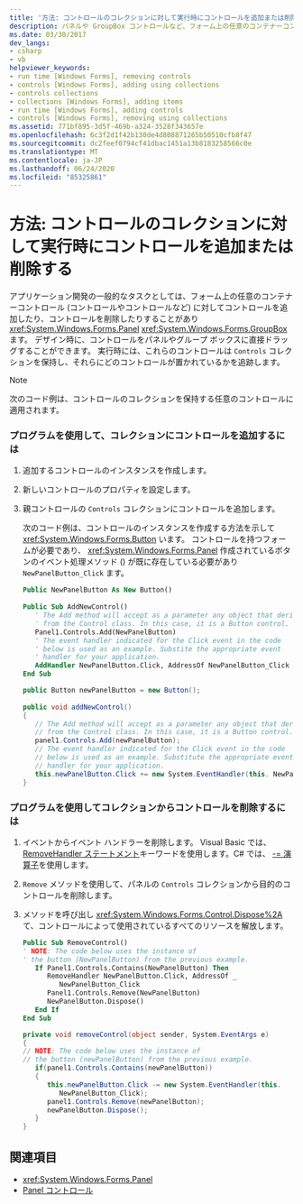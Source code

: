 ```yaml
---
title: '方法: コントロールのコレクションに対して実行時にコントロールを追加または削除する'
description: パネルや GroupBox コントロールなど、フォーム上の任意のコンテナーコントロールにコントロールを追加したり、コントロールを削除したりする方法について説明します。
ms.date: 03/30/2017
dev_langs:
- csharp
- vb
helpviewer_keywords:
- run time [Windows Forms], removing controls
- controls [Windows Forms], adding using collections
- controls collections
- collections [Windows Forms], adding items
- run time [Windows Forms], adding controls
- controls [Windows Forms], removing using collections
ms.assetid: 771bf895-3d5f-469b-a324-3528f343657e
ms.openlocfilehash: 6c3f2d1f42b130de4d808871265b50510cfb8f47
ms.sourcegitcommit: dc2feef0794cf41dbac1451a13b8183258566c0e
ms.translationtype: MT
ms.contentlocale: ja-JP
ms.lasthandoff: 06/24/2020
ms.locfileid: "85325861"
---
```

# <a name="how-to-add-to-or-remove-from-a-collection-of-controls-at-run-time"></a>方法: コントロールのコレクションに対して実行時にコントロールを追加または削除する
アプリケーション開発の一般的なタスクとしては、フォーム上の任意のコンテナーコントロール (コントロールやコントロールなど) に対してコントロールを追加したり、コントロールを削除したりすることがあり <xref:System.Windows.Forms.Panel> <xref:System.Windows.Forms.GroupBox> ます。 デザイン時に、コントロールをパネルやグループ ボックスに直接ドラッグすることができます。 実行時には、これらのコントロールは `Controls` コレクションを保持し、それらにどのコントロールが置かれているかを追跡します。  
  
> [!NOTE]
> 次のコード例は、コントロールのコレクションを保持する任意のコントロールに適用されます。  
  
### <a name="to-add-a-control-to-a-collection-programmatically"></a>プログラムを使用して、コレクションにコントロールを追加するには  
  
1. 追加するコントロールのインスタンスを作成します。  
  
2. 新しいコントロールのプロパティを設定します。  
  
3. 親コントロールの `Controls` コレクションにコントロールを追加します。  
  
     次のコード例は、コントロールのインスタンスを作成する方法を示して <xref:System.Windows.Forms.Button> います。 コントロールを持つフォームが必要であり、 <xref:System.Windows.Forms.Panel> 作成されているボタンのイベント処理メソッド () が既に存在している必要があり `NewPanelButton_Click` ます。  
  
    ```vb  
    Public NewPanelButton As New Button()  
  
    Public Sub AddNewControl()  
       ' The Add method will accept as a parameter any object that derives  
       ' from the Control class. In this case, it is a Button control.  
       Panel1.Controls.Add(NewPanelButton)  
       ' The event handler indicated for the Click event in the code
       ' below is used as an example. Substite the appropriate event  
       ' handler for your application.  
       AddHandler NewPanelButton.Click, AddressOf NewPanelButton_Click  
    End Sub  
    ```  
  
    ```csharp  
    public Button newPanelButton = new Button();  
  
    public void addNewControl()  
    {
       // The Add method will accept as a parameter any object that derives  
       // from the Control class. In this case, it is a Button control.  
       panel1.Controls.Add(newPanelButton);  
       // The event handler indicated for the Click event in the code
       // below is used as an example. Substitute the appropriate event  
       // handler for your application.  
       this.newPanelButton.Click += new System.EventHandler(this. NewPanelButton_Click);  
    }  
    ```  
  
### <a name="to-remove-controls-from-a-collection-programmatically"></a>プログラムを使用してコレクションからコントロールを削除するには  
  
1. イベントからイベント ハンドラーを削除します。 Visual Basic では、 [RemoveHandler ステートメント](../../../visual-basic/language-reference/statements/removehandler-statement.md)キーワードを使用します。C# では、 [-= 演算子](../../../csharp/language-reference/operators/subtraction-operator.md)を使用します。  
  
2. `Remove` メソッドを使用して、パネルの `Controls` コレクションから目的のコントロールを削除します。  
  
3. メソッドを呼び出し <xref:System.Windows.Forms.Control.Dispose%2A> て、コントロールによって使用されているすべてのリソースを解放します。  
  
    ```vb  
    Public Sub RemoveControl()  
    ' NOTE: The code below uses the instance of
    ' the button (NewPanelButton) from the previous example.  
       If Panel1.Controls.Contains(NewPanelButton) Then  
          RemoveHandler NewPanelButton.Click, AddressOf _
             NewPanelButton_Click  
          Panel1.Controls.Remove(NewPanelButton)  
          NewPanelButton.Dispose()  
       End If  
    End Sub  
    ```  
  
    ```csharp  
    private void removeControl(object sender, System.EventArgs e)  
    {  
    // NOTE: The code below uses the instance of
    // the button (newPanelButton) from the previous example.  
       if(panel1.Controls.Contains(newPanelButton))  
       {  
          this.newPanelButton.Click -= new System.EventHandler(this.
             NewPanelButton_Click);  
          panel1.Controls.Remove(newPanelButton);  
          newPanelButton.Dispose();  
       }  
    }  
    ```  
  
## <a name="see-also"></a>関連項目

- <xref:System.Windows.Forms.Panel>
- [Panel コントロール](panel-control-windows-forms.md)
